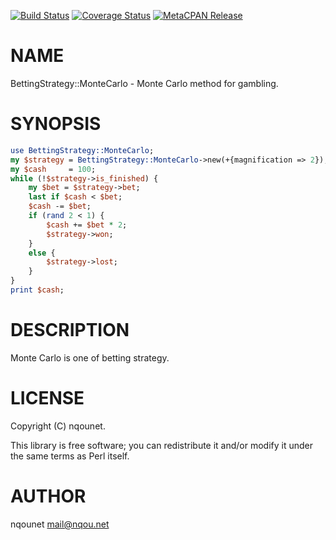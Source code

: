 [![Build Status](https://travis-ci.org/nqounet/p5-betting_strategy-monte_carlo.svg?branch=master)](https://travis-ci.org/nqounet/p5-betting_strategy-monte_carlo) [![Coverage Status](http://codecov.io/github/nqounet/p5-betting_strategy-monte_carlo/coverage.svg?branch=master)](https://codecov.io/github/nqounet/p5-betting_strategy-monte_carlo?branch=master) [![MetaCPAN Release](https://badge.fury.io/pl/BettingStrategy-MonteCarlo.svg)](https://metacpan.org/release/BettingStrategy-MonteCarlo)
# NAME

BettingStrategy::MonteCarlo - Monte Carlo method for gambling.

# SYNOPSIS

```perl
use BettingStrategy::MonteCarlo;
my $strategy = BettingStrategy::MonteCarlo->new(+{magnification => 2});
my $cash     = 100;
while (!$strategy->is_finished) {
    my $bet = $strategy->bet;
    last if $cash < $bet;
    $cash -= $bet;
    if (rand 2 < 1) {
        $cash += $bet * 2;
        $strategy->won;
    }
    else {
        $strategy->lost;
    }
}
print $cash;
```

# DESCRIPTION

Monte Carlo is one of betting strategy.

# LICENSE

Copyright (C) nqounet.

This library is free software; you can redistribute it and/or modify
it under the same terms as Perl itself.

# AUTHOR

nqounet <mail@nqou.net>
